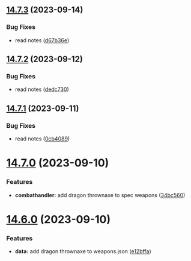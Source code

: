 ## [14.7.3](https://github.com/Torwent/WaspLib/compare/v14.7.2...v14.7.3) (2023-09-14)


### Bug Fixes

* read notes ([d67b36e](https://github.com/Torwent/WaspLib/commit/d67b36e07ed4774084ab88403851dabd7614ff39))



## [14.7.2](https://github.com/Torwent/WaspLib/compare/v14.7.1...v14.7.2) (2023-09-12)


### Bug Fixes

* read notes ([dedc730](https://github.com/Torwent/WaspLib/commit/dedc730f54ce2094fb2e796c89731d3f704a1fda))



## [14.7.1](https://github.com/Torwent/WaspLib/compare/v14.7.0...v14.7.1) (2023-09-11)


### Bug Fixes

* read notes ([0cb4089](https://github.com/Torwent/WaspLib/commit/0cb4089be97a6da561a0b057eee0a597363f9956))



# [14.7.0](https://github.com/Torwent/WaspLib/compare/v14.6.0...v14.7.0) (2023-09-10)


### Features

* **combathandler:** add dragon thrownaxe to spec weapons ([34bc560](https://github.com/Torwent/WaspLib/commit/34bc5603b81b3bdf710fe32266c533aa01eb2e23))



# [14.6.0](https://github.com/Torwent/WaspLib/compare/v14.5.15...v14.6.0) (2023-09-10)


### Features

* **data:** add dragon thrownaxe to weapons.json ([e12bffa](https://github.com/Torwent/WaspLib/commit/e12bffa6bf4f016feba5960f0218d4748e52a182))



